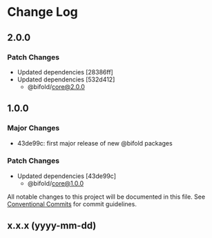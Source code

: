 # Change Log

## 2.0.0

### Patch Changes

- Updated dependencies [28386ff]
- Updated dependencies [532d412]
  - @bifold/core@2.0.0

## 1.0.0

### Major Changes

- 43de99c: first major release of new @bifold packages

### Patch Changes

- Updated dependencies [43de99c]
  - @bifold/core@1.0.0

All notable changes to this project will be documented in this file. See [Conventional Commits](https://conventionalcommits.org/) for commit guidelines.

## x.x.x (yyyy-mm-dd)
